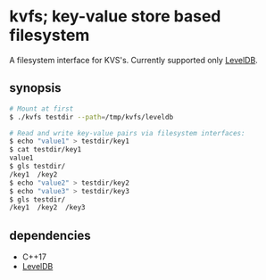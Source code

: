 # kvfs; key-value store based filesystem

A filesystem interface for KVS's. Currently supported only [LevelDB](https://github.com/google/leveldb).

## synopsis

```sh
# Mount at first
$ ./kvfs testdir --path=/tmp/kvfs/leveldb

# Read and write key-value pairs via filesystem interfaces:
$ echo "value1" > testdir/key1
$ cat testdir/key1
value1
$ gls testdir/
/key1  /key2
$ echo "value2" > testdir/key2
$ echo "value3" > testdir/key3
$ gls testdir/
/key1  /key2  /key3
```

## dependencies

- C++17
- [LevelDB](https://github.com/google/leveldb)

